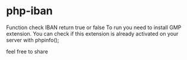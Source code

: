 # php-iban
Function check IBAN return true or false
To run you need to install GMP extension. You can check if this extension is already activated on your server with phpinfo();

feel free to share
